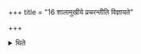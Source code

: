 +++
title = "16 शालामुखीये प्रचरन्तीति विज्ञायते"

+++

<details><summary>थिते</summary>

शालामुखीये प्रचरन्तीति विज्ञायते १६
</details>
